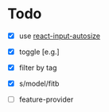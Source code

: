 # Todo

- [x] use [react-input-autosize](https://github.com/JedWatson/react-input-autosize)

- [x] toggle [e.g.]

- [x] filter by tag

- [x] s/model/fitb

- [ ] feature-provider
